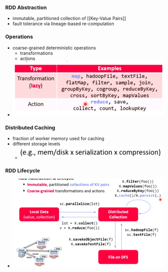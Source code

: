 ### RDD Abstraction
+ immutable, partitioned collection of [[Key-Value Pairs]]
+ fault tolerance via lineage-based re-computation

### Operations
+ coarse-grained deterministic operations
	+ transformations
	+ actions
+ ![](Pasted%20image%2020220610114942.png)

### Distributed Caching
+ fraction of worker memory used for caching
+ different storage levels
	+ ![](Pasted%20image%2020220610115050.png)

### RDD Lifecycle
+ ![](Pasted%20image%2020220610115306.png)